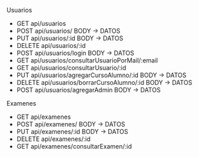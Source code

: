 Usuarios

- GET api/usuarios
- POST api/usuarios/ BODY -> DATOS
- PUT api/usuarios/:id BODY -> DATOS
- DELETE api/usuarios/:id 
- POST api/usuarios/login BODY -> DATOS
- GET api/usuarios/consultarUsuarioPorMail/:email 
- GET api/usuarios/consultarUsuario/:id 
- PUT api/usuarios/agregarCursoAlumno/:id BODY -> DATOS
- DELETE api/usuarios/borrarCursoAlumno/:id BODY -> DATOS 
- POST api/usuarios/agregarAdmin BODY -> DATOS

Examenes

- GET api/examenes
- POST api/examenes/ BODY -> DATOS
- PUT api/examenes/:id BODY -> DATOS
- DELETE api/examenes/:id
- GET api/examenes/consultarExamen/:id



